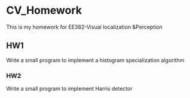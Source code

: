 # CV_Homework

  This is my homework for EE382-Visual localization &Perception

## HW1

Write a small program to implement a histogram specialization algorithm



### HW2

Write a small program to implement Harris detector